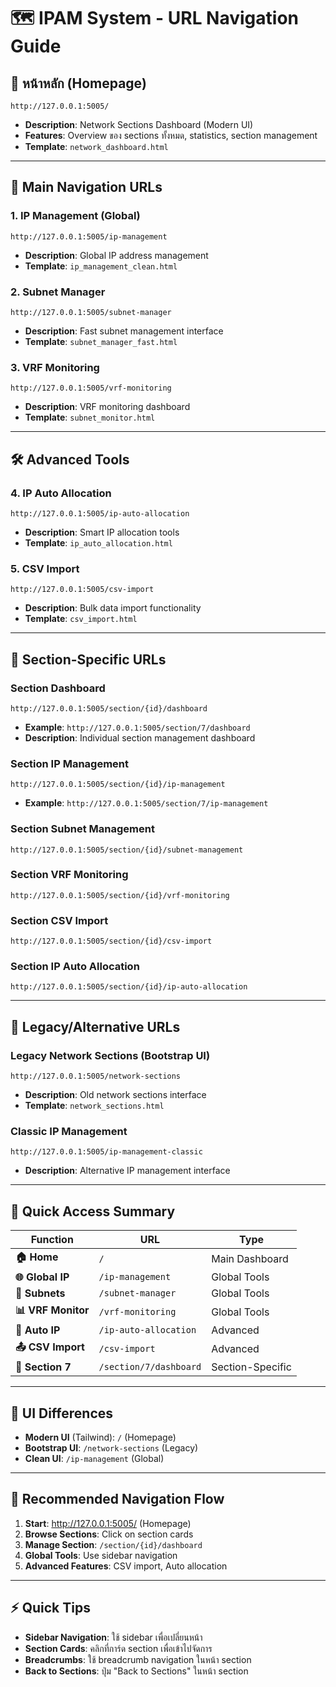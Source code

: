 # 🗺️ IPAM System - URL Navigation Guide

## 📍 **หน้าหลัก (Homepage)**
```
http://127.0.0.1:5005/
```
- **Description**: Network Sections Dashboard (Modern UI)
- **Features**: Overview ของ sections ทั้งหมด, statistics, section management
- **Template**: `network_dashboard.html`

---

## 🔗 **Main Navigation URLs**

### 1. **IP Management (Global)**
```
http://127.0.0.1:5005/ip-management
```
- **Description**: Global IP address management
- **Template**: `ip_management_clean.html`

### 2. **Subnet Manager**
```
http://127.0.0.1:5005/subnet-manager
```
- **Description**: Fast subnet management interface
- **Template**: `subnet_manager_fast.html`

### 3. **VRF Monitoring**
```
http://127.0.0.1:5005/vrf-monitoring
```
- **Description**: VRF monitoring dashboard
- **Template**: `subnet_monitor.html`

---

## 🛠️ **Advanced Tools**

### 4. **IP Auto Allocation**
```
http://127.0.0.1:5005/ip-auto-allocation
```
- **Description**: Smart IP allocation tools
- **Template**: `ip_auto_allocation.html`

### 5. **CSV Import**
```
http://127.0.0.1:5005/csv-import
```
- **Description**: Bulk data import functionality
- **Template**: `csv_import.html`

---

## 📂 **Section-Specific URLs**

### Section Dashboard
```
http://127.0.0.1:5005/section/{id}/dashboard
```
- **Example**: `http://127.0.0.1:5005/section/7/dashboard`
- **Description**: Individual section management dashboard

### Section IP Management
```
http://127.0.0.1:5005/section/{id}/ip-management
```
- **Example**: `http://127.0.0.1:5005/section/7/ip-management`

### Section Subnet Management
```
http://127.0.0.1:5005/section/{id}/subnet-management
```

### Section VRF Monitoring
```
http://127.0.0.1:5005/section/{id}/vrf-monitoring
```

### Section CSV Import
```
http://127.0.0.1:5005/section/{id}/csv-import
```

### Section IP Auto Allocation
```
http://127.0.0.1:5005/section/{id}/ip-auto-allocation
```

---

## 🔄 **Legacy/Alternative URLs**

### Legacy Network Sections (Bootstrap UI)
```
http://127.0.0.1:5005/network-sections
```
- **Description**: Old network sections interface
- **Template**: `network_sections.html`

### Classic IP Management
```
http://127.0.0.1:5005/ip-management-classic
```
- **Description**: Alternative IP management interface

---

## 🎯 **Quick Access Summary**

| **Function** | **URL** | **Type** |
|--------------|---------|----------|
| **🏠 Home** | `/` | Main Dashboard |
| **🌐 Global IP** | `/ip-management` | Global Tools |
| **🔗 Subnets** | `/subnet-manager` | Global Tools |
| **📊 VRF Monitor** | `/vrf-monitoring` | Global Tools |
| **🤖 Auto IP** | `/ip-auto-allocation` | Advanced |
| **📤 CSV Import** | `/csv-import` | Advanced |
| **📁 Section 7** | `/section/7/dashboard` | Section-Specific |

---

## 🎨 **UI Differences**

- **Modern UI** (Tailwind): `/` (Homepage)
- **Bootstrap UI**: `/network-sections` (Legacy)
- **Clean UI**: `/ip-management` (Global)

---

## 🚀 **Recommended Navigation Flow**

1. **Start**: http://127.0.0.1:5005/ (Homepage)
2. **Browse Sections**: Click on section cards
3. **Manage Section**: `/section/{id}/dashboard`
4. **Global Tools**: Use sidebar navigation
5. **Advanced Features**: CSV import, Auto allocation

---

## ⚡ **Quick Tips**

- **Sidebar Navigation**: ใช้ sidebar เพื่อเปลี่ยนหน้า
- **Section Cards**: คลิกที่การ์ด section เพื่อเข้าไปจัดการ
- **Breadcrumbs**: ใช้ breadcrumb navigation ในหน้า section
- **Back to Sections**: ปุ่ม "Back to Sections" ในหน้า section
